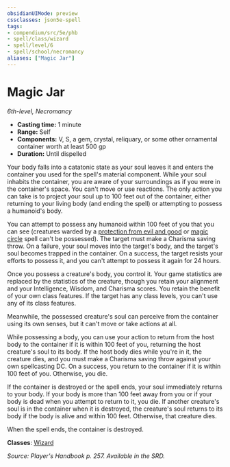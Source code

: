 ```yaml
---
obsidianUIMode: preview
cssclasses: json5e-spell
tags:
- compendium/src/5e/phb
- spell/class/wizard
- spell/level/6
- spell/school/necromancy
aliases: ["Magic Jar"]
---
```

# Magic Jar
*6th-level, Necromancy*  

- **Casting time:** 1 minute
- **Range:** Self
- **Components:** V, S, a gem, crystal, reliquary, or some other ornamental container worth at least 500 gp
- **Duration:** Until dispelled

Your body falls into a catatonic state as your soul leaves it and enters the container you used for the spell's material component. While your soul inhabits the container, you are aware of your surroundings as if you were in the container's space. You can't move or use reactions. The only action you can take is to project your soul up to 100 feet out of the container, either returning to your living body (and ending the spell) or attempting to possess a humanoid's body.

You can attempt to possess any humanoid within 100 feet of you that you can see (creatures warded by a [protection from evil and good](/compendium/spells/protection-from-evil-and-good.md) or [magic circle](/compendium/spells/magic-circle.md) spell can't be possessed). The target must make a Charisma saving throw. On a failure, your soul moves into the target's body, and the target's soul becomes trapped in the container. On a success, the target resists your efforts to possess it, and you can't attempt to possess it again for 24 hours.

Once you possess a creature's body, you control it. Your game statistics are replaced by the statistics of the creature, though you retain your alignment and your Intelligence, Wisdom, and Charisma scores. You retain the benefit of your own class features. If the target has any class levels, you can't use any of its class features.

Meanwhile, the possessed creature's soul can perceive from the container using its own senses, but it can't move or take actions at all.

While possessing a body, you can use your action to return from the host body to the container if it is within 100 feet of you, returning the host creature's soul to its body. If the host body dies while you're in it, the creature dies, and you must make a Charisma saving throw against your own spellcasting DC. On a success, you return to the container if it is within 100 feet of you. Otherwise, you die.

If the container is destroyed or the spell ends, your soul immediately returns to your body. If your body is more than 100 feet away from you or if your body is dead when you attempt to return to it, you die. If another creature's soul is in the container when it is destroyed, the creature's soul returns to its body if the body is alive and within 100 feet. Otherwise, that creature dies.

When the spell ends, the container is destroyed.

**Classes**: [Wizard](/compendium/classes/wizard.md)

*Source: Player's Handbook p. 257. Available in the SRD.*